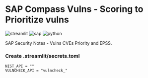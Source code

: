# SAP Compass Vulns - Scoring to Prioritize vulns

![streamlit](https://img.shields.io/badge/-Streamlit-FF4B4B?style=flat&logo=streamlit&logoColor=white)
![sap](https://img.shields.io/badge/-SAP-0FAAFF?style=flat&logo=sap&logoColor=white)
![python](https://img.shields.io/badge/python-3670A0?style=flat&logo=python&logoColor=white)

SAP Security Notes - Vulns CVEs Priority and EPSS.

### Create .streamlit/secrets.toml

```
NIST_API = ""
VULNCHECK_API = "vulncheck_"
```
